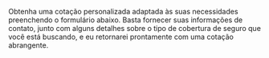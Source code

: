 Obtenha uma cotação personalizada adaptada às suas necessidades preenchendo o formulário abaixo. Basta fornecer suas informações de contato, junto com alguns detalhes sobre o tipo de cobertura de seguro que você está buscando, e eu retornarei prontamente com uma cotação abrangente.
